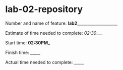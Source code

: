 # lab-02-repository
Number and name of feature: ______lab2__________________________

Estimate of time needed to complete: _02:30____

Start time: __02:30PM___

Finish time: _____

Actual time needed to complete: _____